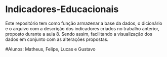 # Indicadores-Educacionais
Este repositório tem como função armazenar a base da dados, o dicionário e o arquivo com a descrição dos indicadores criados no trabalho anterior, proposto durante a aula 8. Sendo assim, facilitando a visualização dos dados em conjunto com as alterações propostas.

#Alunos:
Matheus, Felipe, Lucas e Gustavo
